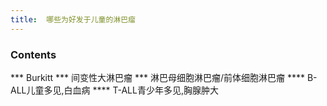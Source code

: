 ```yaml
---
title:  哪些为好发于儿童的淋巴瘤
--- 
```


### Contents
*** Burkitt
*** 间变性大淋巴瘤
*** 淋巴母细胞淋巴瘤/前体细胞淋巴瘤
**** B-ALL儿童多见,白血病
**** T-ALL青少年多见,胸腺肿大

